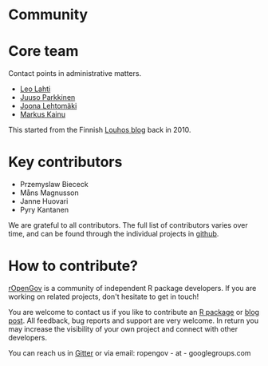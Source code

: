Community
==========


# Core team

Contact points in administrative matters.

- [Leo Lahti](http://www.iki.fi/Leo.Lahti)
- [Juuso Parkkinen](http://ouzor.github.io/)
- [Joona Lehtomäki](https://github.com/jlehtoma)
- [Markus Kainu](https://github.com/muuankarski)

This started from the Finnish [Louhos blog](louhos.github.io) back in 2010.


# Key contributors

- Przemyslaw Biececk
- Måns Magnusson
- Janne Huovari
- Pyry Kantanen

We are grateful to all contributors. The full list of contributors
varies over time, and can be found through the individual projects in
[github](http://github.com/ropengov).


# How to contribute?

[rOpenGov](http://ropengov.github.io) </a> is a community of
independent R package developers. If you are working on related
projects, don't hesitate to get in touch!

You are welcome to contact us if you like to contribute an <a
href="https://github.com/ropengov">R package</a> or <a
href="http://ropengov.org/">blog post</a>. All feedback, bug reports
and support are very welcome. In return you may increase the
visibility of your own project and connect with other developers.

You can reach us in [Gitter](https://gitter.im/rOpenGov/home) or via
email: ropengov - at - googlegroups.com








